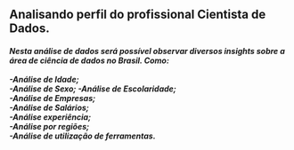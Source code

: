 
<h2>Analisando perfil do profissional Cientista de Dados. 
<h5>
Nesta análise de dados será possível observar diversos insights sobre a área de ciência de dados no Brasil.
Como:
<br>
<br>
-Análise de Idade;
<br>
-Análise de Sexo;
-Análise de Escolaridade;
<br>
-Análise de Empresas;
<br>
-Análise de Salários;
<br>
-Análise experiência;
<br>
-Análise por regiões;
<br>
-Análise de utilização de ferramentas.
</div>
<h5>
